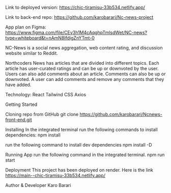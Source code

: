 Link to deployed version: https://chic-tiramisu-33b534.netlify.app/

Link to back-end repo: https://github.com/karobarari/Nc-news-project

App plan on Figma: https://www.figma.com/file/CEv3h1M4cAqghpTmlsdWet/NC-news?type=whiteboard&t=nAmN8IfdigZnYTmt-0

NC-News is a social news aggregation, web content rating, and discussion website similar to Reddit.

Northcoders News has articles that are divided into different topics. Each article has user-curated ratings and can be up or downvoted by the user.
Users can also add comments about an article. Comments can also be up or downvoted. A user can add comments and remove any comments that they have added.


Technology:
React
Tailwind CSS
Axios


Getting Started

Cloning repo from GitHub
git clone https://github.com/karobarari/Ncnews-front-end.git

Installing
In the integrated terminal run the following commands to install dependencies:
npm install 

run the following command to install dev dependencies
npm install -D

Running App
run the following command in the integrated terminal.
npm run start

Deployment
This project has been deployed on render. Here is the link https://main--chic-tiramisu-33b534.netlify.app/

Author & Developer
Karo Barari
